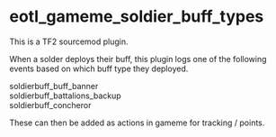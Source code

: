 # eotl_gameme_soldier_buff_types
This is a TF2 sourcemod plugin.

When a solder deploys their buff, this plugin logs one of the following events based on which buff type they deployed.

soldierbuff_buff_banner<br/>
soldierbuff_battalions_backup<br/>
soldierbuff_concheror<br/>

These can then be added as actions in gameme for tracking / points.